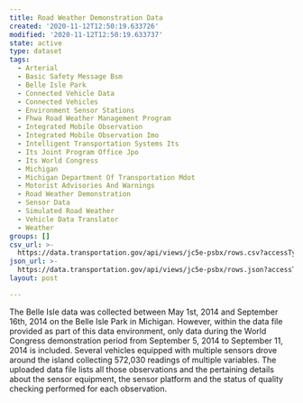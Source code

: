 ```yaml
---
title: Road Weather Demonstration Data
created: '2020-11-12T12:50:19.633726'
modified: '2020-11-12T12:50:19.633737'
state: active
type: dataset
tags:
  - Arterial
  - Basic Safety Message Bsm
  - Belle Isle Park
  - Connected Vehicle Data
  - Connected Vehicles
  - Environment Sensor Stations
  - Fhwa Road Weather Management Program
  - Integrated Mobile Observation
  - Integrated Mobile Observation Imo
  - Intelligent Transportation Systems Its
  - Its Joint Program Office Jpo
  - Its World Congress
  - Michigan
  - Michigan Department Of Transportation Mdot
  - Motorist Advisories And Warnings
  - Road Weather Demonstration
  - Sensor Data
  - Simulated Road Weather
  - Vehicle Data Translator
  - Weather
groups: []
csv_url: >-
  https://data.transportation.gov/api/views/jc5e-psbx/rows.csv?accessType=DOWNLOAD
json_url: >-
  https://data.transportation.gov/api/views/jc5e-psbx/rows.json?accessType=DOWNLOAD
layout: post

---
```

The Belle Isle data was collected between May 1st, 2014 and September 16th, 2014 on the Belle Isle Park in Michigan. However, within the data file provided as part of this data environment, only data during the World Congress demonstration period from September 5, 2014 to September 11, 2014 is included.  Several vehicles equipped with multiple sensors drove around the island collecting 572,030 readings of multiple variables. The uploaded data file lists all those observations and the pertaining details about the sensor equipment, the sensor platform and the status of quality checking performed for each observation.
